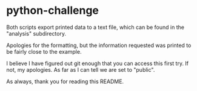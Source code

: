 # python-challenge

Both scripts export printed data to a text file, which can be found in the "analysis" subdirectory.

Apologies for the formatting, but the information requested was printed to be fairly close to the example.

I believe I have figured out git enough that you can access this first try. If not, my apologies. As far as I 
can tell we are set to "public".

As always, thank you for reading this README.
